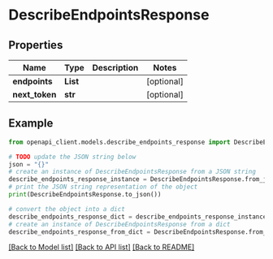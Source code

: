 # DescribeEndpointsResponse


## Properties

Name | Type | Description | Notes
------------ | ------------- | ------------- | -------------
**endpoints** | **List** |  | [optional] 
**next_token** | **str** |  | [optional] 

## Example

```python
from openapi_client.models.describe_endpoints_response import DescribeEndpointsResponse

# TODO update the JSON string below
json = "{}"
# create an instance of DescribeEndpointsResponse from a JSON string
describe_endpoints_response_instance = DescribeEndpointsResponse.from_json(json)
# print the JSON string representation of the object
print(DescribeEndpointsResponse.to_json())

# convert the object into a dict
describe_endpoints_response_dict = describe_endpoints_response_instance.to_dict()
# create an instance of DescribeEndpointsResponse from a dict
describe_endpoints_response_from_dict = DescribeEndpointsResponse.from_dict(describe_endpoints_response_dict)
```
[[Back to Model list]](../README.md#documentation-for-models) [[Back to API list]](../README.md#documentation-for-api-endpoints) [[Back to README]](../README.md)


